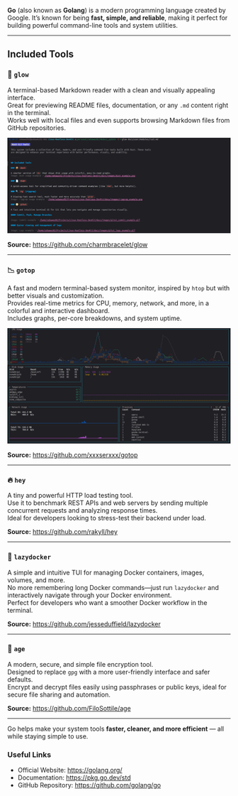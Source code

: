 **Go** (also known as **Golang**) is a modern programming language created by Google. It’s known for being **fast, simple, and reliable**, making it perfect for building powerful command-line tools and system utilities.

---


## Included Tools

### 📄 `glow`  
A terminal-based Markdown reader with a clean and visually appealing interface.  
Great for previewing README files, documentation, or any `.md` content right in the terminal.  
Works well with local files and even supports browsing Markdown files from GitHub repositories.

![glow usage example](../../images/glow_example.png)

**Source:** <a href="https://github.com/charmbracelet/glow" target="_blank">https://github.com/charmbracelet/glow</a>

---

### 📉 `gotop`  
A fast and modern terminal-based system monitor, inspired by `htop` but with better visuals and customization.  
Provides real-time metrics for CPU, memory, network, and more, in a colorful and interactive dashboard.  
Includes graphs, per-core breakdowns, and system uptime.

![gotop usage example](../../images/gotop_example.png)

**Source:** <a href="https://github.com/xxxserxxx/gotop" target="_blank">https://github.com/xxxserxxx/gotop</a>

---

### 🔥 `hey`  
A tiny and powerful HTTP load testing tool.  
Use it to benchmark REST APIs and web servers by sending multiple concurrent requests and analyzing response times.  
Ideal for developers looking to stress-test their backend under load.

**Source:** <a href="https://github.com/rakyll/hey" target="_blank">https://github.com/rakyll/hey</a>

---

### 🐳 `lazydocker`  
A simple and intuitive TUI for managing Docker containers, images, volumes, and more.  
No more remembering long Docker commands—just run `lazydocker` and interactively navigate through your Docker environment.  
Perfect for developers who want a smoother Docker workflow in the terminal.

**Source:** <a href="https://github.com/jesseduffield/lazydocker" target="_blank">https://github.com/jesseduffield/lazydocker</a>

---

### 🔐 `age`  
A modern, secure, and simple file encryption tool.  
Designed to replace `gpg` with a more user-friendly interface and safer defaults.  
Encrypt and decrypt files easily using passphrases or public keys, ideal for secure file sharing and automation.

**Source:** <a href="https://github.com/FiloSottile/age" target="_blank">https://github.com/FiloSottile/age</a>

---

Go helps make your system tools **faster, cleaner, and more efficient** — all while staying simple to use.

### Useful Links
- Official Website: <a href="https://golang.org/" target="_blank">https://golang.org/</a>
- Documentation: <a href="https://pkg.go.dev/std" target="_blank">https://pkg.go.dev/std</a>
- GitHub Repository: <a href="https://github.com/golang/go" target="_blank">https://github.com/golang/go</a>

